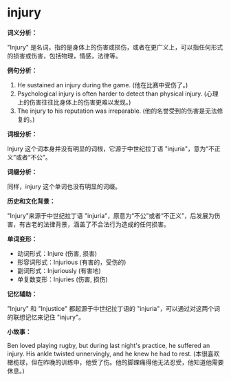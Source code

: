 # injury

**词义分析：**

  

"Injury" 是名词，指的是身体上的伤害或损伤，或者在更广义上，可以指任何形式的损害或伤害，包括物理，情感，法律等。

  

**例句分析：**

  

1.  He sustained an injury during the game. (他在比赛中受伤了。)
2.  Psychological injury is often harder to detect than physical injury. (心理上的伤害往往比身体上的伤害更难以发现。)
3.  The injury to his reputation was irreparable. (他的名誉受到的伤害是无法修复的。)

  

**词根分析：**

  

Injury 这个词本身并没有明显的词根，它源于中世纪拉丁语 "injuria"，意为“不正义”或者“不公”。

  

**词缀分析：**

  

同样，injury 这个单词也没有明显的词缀。

  

**历史和文化背景：**

  

"Injury"来源于中世纪拉丁语 "injuria"，原意为“不公”或者“不正义”，后发展为伤害，有古老的法律背景，涵盖了不合法行为造成的任何损害。

  

**单词变形：**

  

*   动词形式：Injure (伤害, 损害)
*   形容词形式：Injurious (有害的，受伤的)
*   副词形式：Injuriously (有害地)
*   单复数变形：Injuries (伤害, 损伤)

  

**记忆辅助：**

  

"Injury" 和 "Injustice" 都起源于中世纪拉丁语的 "injuria"，可以通过对这两个词的联想记忆来记住 "injury"。

  

**小故事：**

  

Ben loved playing rugby, but during last night's practice, he suffered an injury. His ankle twisted unnervingly, and he knew he had to rest. (本很喜欢橄榄球，但在昨晚的训练中，他受了伤。他的脚踝痛得他无法忍受，他知道他需要休息。)
